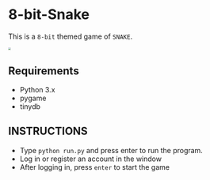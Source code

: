 # 8-bit-Snake

This is a `8-bit` themed game of `SNAKE`.

<img src="https://s2.loli.net/2022/06/11/4iZKMAByohTOqNY.gif" style="zoom: 33%;" />

## Requirements

- Python 3.x
- pygame
- tinydb

## INSTRUCTIONS

- Type `python run.py` and press enter to run the program.
- Log in or register an account in the window
- After logging in, press `enter` to start the game
